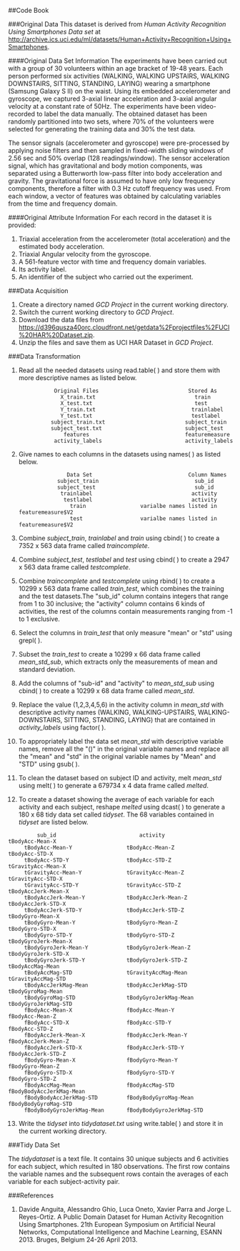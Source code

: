 ##Code Book

###Original Data
This dataset is derived from _Human Activity Recognition Using Smartphones Data set_ at http://archive.ics.uci.edu/ml/datasets/Human+Activity+Recognition+Using+Smartphones.  


####Original Data Set Information
The experiments have been carried out with a group of 30 volunteers within an age bracket of 19-48 years. Each person performed six activities (WALKING, WALKING UPSTAIRS, WALKING DOWNSTAIRS, SITTING, STANDING, LAYING) wearing a smartphone (Samsung Galaxy S II) on the waist. Using its embedded accelerometer and gyroscope, we captured 3-axial linear acceleration and 3-axial angular velocity at a constant rate of 50Hz. The experiments have been video-recorded to label the data manually. The obtained dataset has been randomly partitioned into two sets, where 70% of the volunteers were selected for generating the training data and 30% the test data. 

The sensor signals (accelerometer and gyroscope) were pre-processed by applying noise filters and then sampled in fixed-width sliding windows of 2.56 sec and 50% overlap (128 readings/window). The sensor acceleration signal, which has gravitational and body motion components, was separated using a Butterworth low-pass filter into body acceleration and gravity. The gravitational force is assumed to have only low frequency components, therefore a filter with 0.3 Hz cutoff frequency was used. From each window, a vector of features was obtained by calculating variables from the time and frequency domain.


####Original Attribute Information
For each record in the dataset it is provided: 

1. Triaxial acceleration from the accelerometer (total acceleration) and the estimated body acceleration. 
2. Triaxial Angular velocity from the gyroscope. 
3. A 561-feature vector with time and frequency domain variables. 
4. Its activity label. 
5. An identifier of the subject who carried out the experiment.


###Data Acquisition
1. Create a directory named *GCD Project* in the current working directory.
2. Switch the current working directory to *GCD Project*.
3. Download the data files from https://d396qusza40orc.cloudfront.net/getdata%2Fprojectfiles%2FUCI%20HAR%20Dataset.zip.
4. Unzip the files and save them as UCI HAR Dataset in *GCD Project*.


###Data Transformation 
1. Read all the needed datasets using read.table( ) and store them with more descriptive names as listed below. 
            
                  Original Files                            Stored As
                    X_train.txt                               train
                    X_test.txt                                test
                    Y_train.txt                              trainlabel
                    Y_test.txt                               testlabel
                 subject_train.txt                         subject_train
                 subject_test.txt                          subject_test
                     features                              featuremeasure
                  activity_labels                          activity_labels
 
2. Give names to each columns in the datasets using names( ) as listed below.   

                      Data Set                              Column Names
                   subject_train                              sub_id
                   subject_test                               sub_id
                    trainlabel                               activity 
                     testlabel                               activity
                       train                 varialbe names listed in featuremeasure$V2 
                       test                  varialbe names listed in featuremeasure$V2
                       
3. Combine *subject_train*, *trainlabel* and *train* using cbind( ) to create a 7352 x 563 data frame called *traincomplete*.
4. Combine *subject_test*, *testlabel* and *test* using cbind( ) to create a 2947 x 563 data frame called *testcomplete*.
5. Combine *traincomplete* and *testcomplete* using rbind( ) to create a 10299 x 563 data frame called *train_test*, which combines the training and the test datasets.The "sub_id" column contains integers that range from 1 to 30 inclusive; the "activity" column contains 6 kinds of activities, the rest of the columns contain measurements ranging from -1 to 1 exclusive. 
6. Select the columns in *train_test* that only measure "mean" or "std" using grepl( ).
7. Subset the *train_test* to create a 10299 x 66 data frame called *mean_std_sub*, which extracts only the measurements of mean and standard deviation.
8. Add the columns of "sub-id" and "activity" to *mean_std_sub* using cbind( ) to create a 10299 x 68 data frame called *mean_std*.
9. Replace the value (1,2,3,4,5,6) in the activity column in *mean_std* with descriptive activity names (WALKING, WALKING-UPSTAIRS, WALKING-DOWNSTAIRS, SITTING, STANDING, LAYING) that are contained in *activity_labels* using factor( ).
10. To appropriately label the data set *mean_std* with descriptive variable names, remove all the "()" in the original variable names and replace all the "mean" and "std" in the original variable names by "Mean" and "STD" using gsub( ).
11. To clean the dataset based on subject ID and activity, melt *mean_std* using melt( ) to generate a 679734 x 4 data frame called *melted*.
12. To create a dataset showing the average of each variable for each activity and each subject, reshape *melted* using dcast( ) to generate a 180 x 68 tidy data set called *tidyset*. The 68 variables contained in *tidyset* are listed below. 

```
         sub_id                          activity                    tBodyAcc-Mean-X          
     tBodyAcc-Mean-Y                 tBodyAcc-Mean-Z                 tBodyAcc-STD-X          
     tBodyAcc-STD-Y                  tBodyAcc-STD-Z                  tGravityAcc-Mean-X       
     tGravityAcc-Mean-Y              tGravityAcc-Mean-Z              tGravityAcc-STD-X       
     tGravityAcc-STD-Y               tGravityAcc-STD-Z               tBodyAccJerk-Mean-X      
     tBodyAccJerk-Mean-Y             tBodyAccJerk-Mean-Z             tBodyAccJerk-STD-X       
     tBodyAccJerk-STD-Y              tBodyAccJerk-STD-Z              tBodyGyro-Mean-X         
     tBodyGyro-Mean-Y                tBodyGyro-Mean-Z                tBodyGyro-STD-X          
     tBodyGyro-STD-Y                 tBodyGyro-STD-Z                 tBodyGyroJerk-Mean-X     
     tBodyGyroJerk-Mean-Y            tBodyGyroJerk-Mean-Z            tBodyGyroJerk-STD-X      
     tBodyGyroJerk-STD-Y             tBodyGyroJerk-STD-Z             tBodyAccMag-Mean         
     tBodyAccMag-STD                 tGravityAccMag-Mean             tGravityAccMag-STD       
     tBodyAccJerkMag-Mean            tBodyAccJerkMag-STD             tBodyGyroMag-Mean        
     tBodyGyroMag-STD                tBodyGyroJerkMag-Mean           tBodyGyroJerkMag-STD     
     fBodyAcc-Mean-X                 fBodyAcc-Mean-Y                 fBodyAcc-Mean-Z          
     fBodyAcc-STD-X                  fBodyAcc-STD-Y                  fBodyAcc-STD-Z           
     fBodyAccJerk-Mean-X             fBodyAccJerk-Mean-Y             fBodyAccJerk-Mean-Z      
     fBodyAccJerk-STD-X              fBodyAccJerk-STD-Y              fBodyAccJerk-STD-Z       
     fBodyGyro-Mean-X                fBodyGyro-Mean-Y                fBodyGyro-Mean-Z         
     fBodyGyro-STD-X                 fBodyGyro-STD-Y                 fBodyGyro-STD-Z          
     fBodyAccMag-Mean                fBodyAccMag-STD                 fBodyBodyAccJerkMag-Mean 
     fBodyBodyAccJerkMag-STD         fBodyBodyGyroMag-Mean           fBodyBodyGyroMag-STD     
     fBodyBodyGyroJerkMag-Mean       fBodyBodyGyroJerkMag-STD  

```
13. Write the *tidyset* into *tidydataset.txt* using write.table( ) and store it in the current working directory. 
 

###Tidy Data Set

The *tidydataset* is a text file. It contains 30 unique subjects and 6 activities for each subject, which resulted in 180 observations. The first row contains the variable names and the subsequent rows contain the averages of each variable for each subject-activity pair.


###References

1. Davide Anguita, Alessandro Ghio, Luca Oneto, Xavier Parra and Jorge L. Reyes-Ortiz. A Public Domain Dataset for Human Activity Recognition Using Smartphones. 21th European Symposium on Artificial Neural Networks, Computational Intelligence and Machine Learning, ESANN 2013. Bruges, Belgium 24-26 April 2013.
